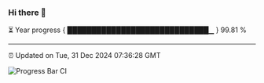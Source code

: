 ### Hi there 👋

⏳ Year progress { █████████████████████████████▁ } 99.81 %

---

⏰ Updated on Tue, 31 Dec 2024 07:36:28 GMT

![Progress Bar CI](https://github.com/IshwaranRudhara/GIT-ACTION/workflows/Progress%20Bar%20CI/badge.svg)
